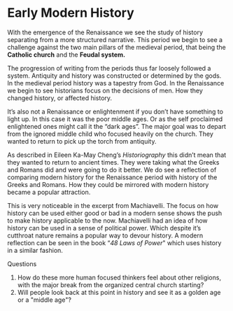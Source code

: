 # Early Modern History


With the emergence of the Renaissance we see the study of history separating from a more structured narrative. This period we begin to see a challenge against the two main pillars of the medieval period, that being the **Catholic church** and the **Feudal system.**

The progression of writing from the periods thus far loosely followed a system. Antiquity and history was constructed or determined by the gods. In the medieval period history was a tapestry from God. In the Renaissance we begin to see historians focus on the decisions of men. How they changed history, or affected history.

It’s also not a Renaissance or enlightenment if you don’t have something to light up. In this case it was the poor middle ages. Or as the self proclaimed enlightened ones might call it the “dark ages”. The major goal was to depart from the ignored middle child who focused heavily on the church. They wanted to return to pick up the torch from antiquity.

As described in Eileen Ka-May Cheng’s *Historiography* this didn’t mean that they wanted to return to ancient times. They were taking what the Greeks and Romans did and were going to do it better. We do see a reflection of comparing modern history for the Renaissance period with history of the Greeks and Romans. How they could be mirrored with modern history became a popular attraction.

This is very noticeable in the excerpt from Machiavelli. The focus on how history can be used either good or bad in a modern sense shows the push to make history applicable to the now. Machiavelli had an idea of how history can be used in a sense of political power. Which despite it’s cutthroat nature remains a popular way to devour history. A modern reflection can be seen in the book “*48 Laws of Power*" which uses history in a similar fashion.


Questions
1. How do these more human focused thinkers feel about other religions, with the major break from the organized central church starting?
2. Will people look back at this point in history and see it as a golden age or a "middle age"?